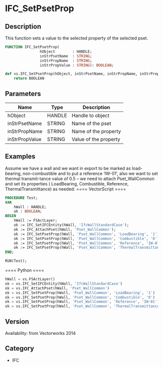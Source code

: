 # IFC_SetPsetProp

## Description
This function sets a value to the selected property of the selected pset.

```pascal
FUNCTION IFC_SetPsetProp(
				hObject        : HANDLE;
				inStrPsetName  : STRING;
				inStrPropName  : STRING;
				inStrPropValue : STRING): BOOLEAN;
```

```python
def vs.IFC_SetPsetProp(hObject, inStrPsetName, inStrPropName, inStrPropValue):
    return BOOLEAN
```

## Parameters
|Name|Type|Description|
|---|---|---|
|hObject|HANDLE|Handle to object|
|inStrPsetName|STRING|Name of the pset|
|inStrPropName|STRING|Name of the property|
|inStrPropValue|STRING|Value of the property|

## Examples
Assume we have a wall and we want in export to be marked as load-bearing, non-combustible and to put a reference ‘IW-01’, also we want to set thermal transmit-tance value of 0.5 – we need to attach Pset_WallCommon and set its properties ( LoadBearing, Combustible, Reference, ThermalTransmittance) as needed:
==== VectorScript ====
```pascal
PROCEDURE Test;
VAR
	hWall : HANDLE;
	ok : BOOLEAN;
BEGIN
	hWall := FSActLayer;
	ok := IFC_SetIFCEntity(hWall, 'IfcWallStandardCase');
	ok := IFC_AttachPset(hWall, 'Pset_WallCommon');
	ok := IFC_SetPsetProp(hWall, 'Pset_WallCommon', 'LoadBearing', '1');
	ok := IFC_SetPsetProp(hWall, 'Pset_WallCommon', 'Combustible', '0');
	ok := IFC_SetPsetProp(hWall, 'Pset_WallCommon', 'Reference', 'IW-01');
	ok := IFC_SetPsetProp(hWall, 'Pset_WallCommon', 'ThermalTransmittance', '0.5');
END;

RUN(Test);
```
==== Python ====
```python
hWall = vs.FSActLayer()
ok = vs.IFC_SetIFCEntity(hWall, 'IfcWallStandardCase')
ok = vs.IFC_AttachPset(hWall, 'Pset_WallCommon')
ok = vs.IFC_SetPsetProp(hWall, 'Pset_WallCommon', 'LoadBearing', '1')
ok = vs.IFC_SetPsetProp(hWall, 'Pset_WallCommon', 'Combustible', '0')
ok = vs.IFC_SetPsetProp(hWall, 'Pset_WallCommon', 'Reference', 'IW-01')
ok = vs.IFC_SetPsetProp(hWall, 'Pset_WallCommon', 'ThermalTransmittance', '0.5')
```

## Version
Availability: from Vectorworks 2014

## Category
* IFC

